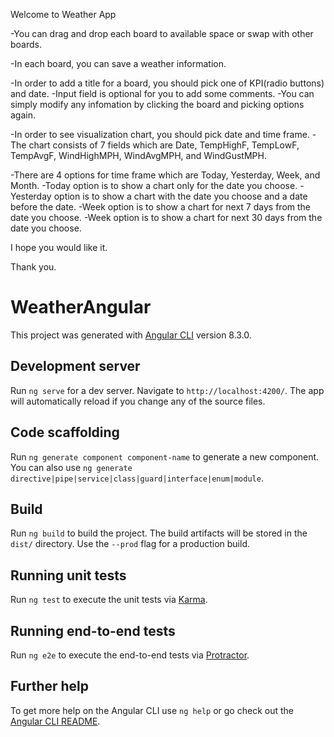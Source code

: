 Welcome to Weather App

-You can drag and drop each board to available space or swap with other boards.

-In each board, you can save a weather information.

-In order to add a title for a board, you should pick one of KPI(radio buttons) and date.
-Input field is optional for you to add some comments.
-You can simply modify any infomation by clicking the board and picking options again.

-In order to see visualization chart, you should pick date and time frame.
-The chart consists of 7 fields which are Date, TempHighF, TempLowF, TempAvgF, WindHighMPH, WindAvgMPH, and WindGustMPH.

-There are 4 options for time frame which are Today, Yesterday, Week, and Month.
-Today option is to show a chart only for the date you choose.
-Yesterday option is to show a chart with the date you choose and a date before the date.
-Week option is to show a chart for next 7 days from the date you choose.
-Week option is to show a chart for next 30 days from the date you choose.

I hope you would like it.

Thank you.

# WeatherAngular

This project was generated with [Angular CLI](https://github.com/angular/angular-cli) version 8.3.0.

## Development server

Run `ng serve` for a dev server. Navigate to `http://localhost:4200/`. The app will automatically reload if you change any of the source files.

## Code scaffolding

Run `ng generate component component-name` to generate a new component. You can also use `ng generate directive|pipe|service|class|guard|interface|enum|module`.

## Build

Run `ng build` to build the project. The build artifacts will be stored in the `dist/` directory. Use the `--prod` flag for a production build.

## Running unit tests

Run `ng test` to execute the unit tests via [Karma](https://karma-runner.github.io).

## Running end-to-end tests

Run `ng e2e` to execute the end-to-end tests via [Protractor](http://www.protractortest.org/).

## Further help

To get more help on the Angular CLI use `ng help` or go check out the [Angular CLI README](https://github.com/angular/angular-cli/blob/master/README.md).